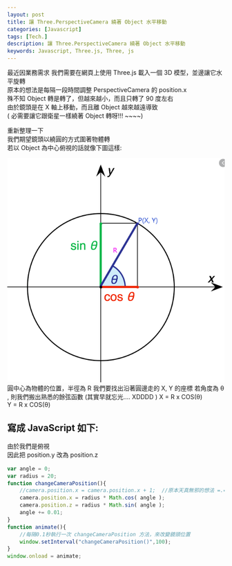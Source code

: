 ```yaml
---
layout: post
title: 讓 Three.PerspectiveCamera 繞著 Object 水平移動
categories: [Javascript]
tags: [Tech.]
description: 讓 Three.PerspectiveCamera 繞著 Object 水平移動
keywords: Javascript, Three.js, Three, js
---
```


最近因業務需求 
我們需要在網頁上使用 Three.js 載入一個 3D 模型，並邊讓它水平旋轉  
原本的想法是每隔一段時間調整 PerspectiveCamera 的 position.x  
殊不知 Object 轉是轉了，但越來越小，而且只轉了 90 度左右   
由於鏡頭是在 X 軸上移動，而且離 Object 越來越遠導致  
( 必需要讓它跟衛星一樣繞著 Object 轉呀!!! ~~~~)  


重新整理一下  
我們期望鏡頭以繞圓的方式圍著物體轉  
若以 Object 為中心俯視的話就像下圖這樣: 
 
![SinCos](/images/posts/JavaScript/SinCos.png)  
圓中心為物體的位置，半徑為 R
我們要找出沿著圓邊走的 X, Y 的座標
若角度為 θ , 則我們搬出熟悉的餘弦函數 (其實早就忘光.... XDDDD )
 X = R x COS(θ)  
 Y = R x COS(θ)  

## 寫成 JavaScript 如下:  
由於我們是俯視  
因此把 position.y 改為 position.z

```javascript
var angle = 0;
var radius = 20; 
function changeCameraPosition(){
    //camera.position.x = camera.position.x + 1;  //原本天真無邪的想法 =.=
    camera.position.x = radius * Math.cos( angle );  
    camera.position.z = radius * Math.sin( angle );
    angle += 0.01;
}
function animate(){
    //每隔0.1秒執行一次 changeCameraPosition 方法，來改變鏡頭位置
    window.setInterval("changeCameraPosition()",100);
}
window.onload = animate;
```
